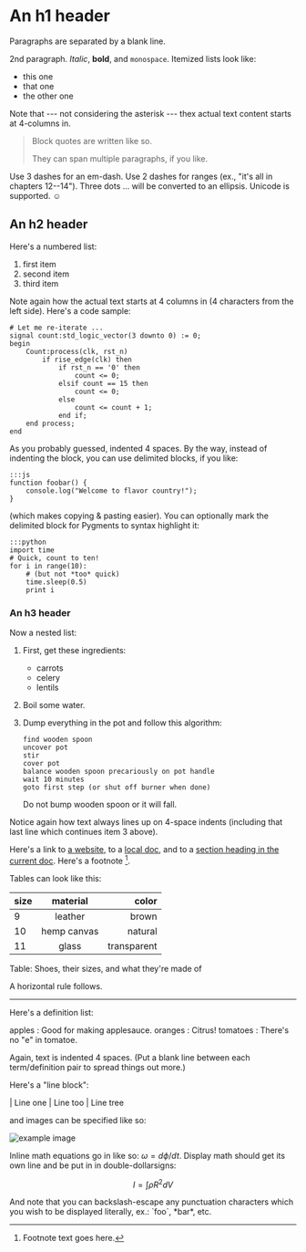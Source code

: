 An h1 header
============

Paragraphs are separated by a blank line.

2nd paragraph. *Italic*, **bold**, and `monospace`. Itemized lists
look like:

  * this one
  * that one
  * the other one

Note that --- not considering the asterisk --- thex actual text
content starts at 4-columns in.

> Block quotes are
> written like so.
>
> They can span multiple paragraphs,
> if you like.

Use 3 dashes for an em-dash. Use 2 dashes for ranges (ex., "it's all
in chapters 12--14"). Three dots ... will be converted to an ellipsis.
Unicode is supported. ☺



An h2 header
------------

Here's a numbered list:

 1. first item
 2. second item
 3. third item

Note again how the actual text starts at 4 columns in (4 characters
from the left side). Here's a code sample:

    
    # Let me re-iterate ...
    signal count:std_logic_vector(3 downto 0) := 0;
    begin
        Count:process(clk, rst_n)
            if rise_edge(clk) then
                if rst_n == '0' then
                    count <= 0;
                elsif count == 15 then
                    count <= 0;
                else
                    count <= count + 1;
                end if;
        end process;
    end
                

As you probably guessed, indented 4 spaces. By the way, instead of
indenting the block, you can use delimited blocks, if you like:

~~~
:::js
function foobar() {
    console.log("Welcome to flavor country!");
}
~~~

(which makes copying & pasting easier). 
You can optionally mark the delimited block for Pygments to syntax highlight it:

    :::python
    import time
    # Quick, count to ten!
    for i in range(10):
        # (but not *too* quick)
        time.sleep(0.5)
        print i



### An h3 header ###

Now a nested list:

 1. First, get these ingredients:

      * carrots
      * celery
      * lentils

 2. Boil some water.

 3. Dump everything in the pot and follow
    this algorithm:

        find wooden spoon
        uncover pot
        stir
        cover pot
        balance wooden spoon precariously on pot handle
        wait 10 minutes
        goto first step (or shut off burner when done)

    Do not bump wooden spoon or it will fall.

Notice again how text always lines up on 4-space indents (including
that last line which continues item 3 above).

Here's a link to [a website](http://foo.bar), to a [local
doc](local-doc.html), and to a [section heading in the current
doc](#an-h2-header). Here's a footnote [^1].

[^1]: Footnote text goes here.

Tables can look like this:

|size | material     |  color      |
|---- |:------------:| -----------:|
|9    | leather      | brown       |
|10   | hemp canvas  | natural     |
|11   | glass        | transparent |

Table: Shoes, their sizes, and what they're made of

A horizontal rule follows.

***

Here's a definition list:

apples
  : Good for making applesauce.
oranges
  : Citrus!
tomatoes
  : There's no "e" in tomatoe.

Again, text is indented 4 spaces. (Put a blank line between each
term/definition pair to spread things out more.)

Here's a "line block":

| Line one
|   Line too
| Line tree

and images can be specified like so:

![example image](example-image.jpg "An exemplary image")

Inline math equations go in like so: $\omega = d\phi / dt$. Display
math should get its own line and be put in in double-dollarsigns:

$$I = \int \rho R^{2} dV$$


And note that you can backslash-escape any punctuation characters
which you wish to be displayed literally, ex.: \`foo\`, \*bar\*, etc.